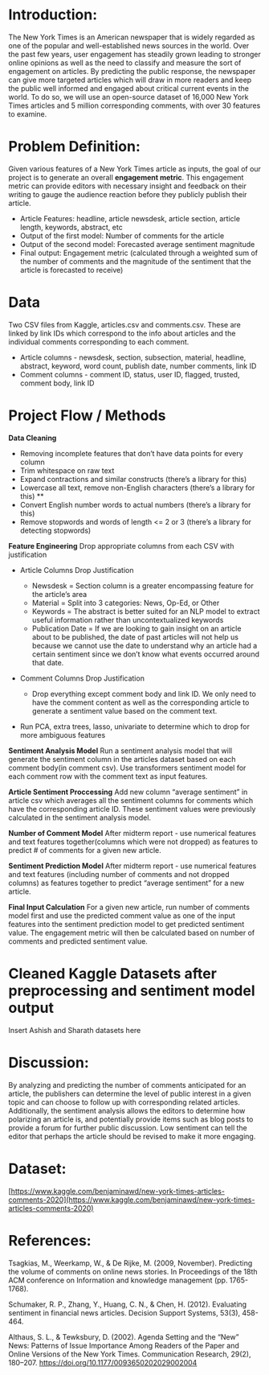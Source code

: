 # Introduction:

The New York Times is an American newspaper that is widely regarded as one of the popular and well-established news sources in the world. Over the past few years, user engagement has steadily grown leading to stronger online opinions as well as the need to classify and measure the sort of engagement on articles. By predicting the public response, the newspaper can give more targeted articles which will draw in more readers and keep the public well informed and engaged about critical current events in the world. To do so, we will use an open-source dataset of 16,000 New York Times articles and 5 million corresponding comments, with over 30 features to examine. 

# Problem Definition:

Given various features of a New York Times article as inputs, the goal of our project is to generate an overall **engagement metric**. This engagement metric can provide editors with necessary insight and feedback on their writing to gauge the audience reaction before they publicly publish their article.

* Article Features: headline, article newsdesk, article section, article length, keywords, abstract, etc
* Output of the first model: Number of comments for the article 
* Output of the second model: Forecasted average sentiment magnitude
* Final output: Engagement metric (calculated through a weighted sum of the number of comments and the magnitude of the sentiment that the article is forecasted to receive)

# Data
Two CSV files from Kaggle, articles.csv and comments.csv. These are linked by link IDs which correspond to the info about articles and the individual comments corresponding to each comment. 
* Article columns - newsdesk, section, subsection, material, headline, abstract, keyword, word count, publish date, number comments, link ID
* Comment columns - comment ID, status, user ID, flagged, trusted, comment body, link ID

# Project Flow / Methods
**Data Cleaning**
* Removing incomplete features that don’t have data points for every column
* Trim whitespace on raw text
* Expand contractions and similar constructs (there’s a library for this)
* Lowercase all text, remove non-English characters  (there’s a library for this) **
* Convert English number words to actual numbers (there’s a library for this)
* Remove stopwords and words of length <= 2 or 3  (there’s a library for detecting stopwords)

**Feature Engineering**
Drop appropriate columns from each CSV with justification
* Article Columns Drop Justification
  * Newsdesk = Section column is a greater encompassing feature for the article’s area
  * Material = Split into 3 categories: News, Op-Ed, or Other
  * Keywords = The abstract is better suited for an NLP model to extract useful information rather than uncontextualized keywords
  * Publication Date = If we are looking to gain insight on an article about to be published, the date of past articles will not help us because we cannot use the date to understand why an article had a certain sentiment since we don’t know what events occurred around that date.
* Comment Columns Drop Justification
  * Drop everything except comment body and link ID. We only need to have the comment content as well as the corresponding article to generate a sentiment value based on the comment text. 
  
* Run PCA, extra trees, lasso, univariate to determine which to drop for more ambiguous features  

**Sentiment Analysis Model**
Run a sentiment analysis model that will generate the sentiment column in the articles dataset based on each comment body(in comment csv). Use transformers sentiment model for each comment row with the comment text as input features. 

**Article Sentiment Proccessing**
Add new column “average sentiment” in article csv which averages all the sentiment columns for comments which have the corresponding article ID. These sentiment values were previously calculated in the sentiment analysis model. 

**Number of Comment Model**
After midterm report - use numerical features and text features together(columns which were not dropped) as features to predict # of comments for a given new article. 

**Sentiment Prediction Model**
After midterm report - use numerical features and text features (including number of comments and not dropped columns) as features together to predict “average sentiment” for a new article. 

**Final Input Calculation**
For a given new article, run number of comments model first and use the predicted comment value as one of the input features into the sentiment prediction model to get predicted sentiment value. The engagement metric will then be calculated based on number of comments and predicted sentiment value.

# Cleaned Kaggle Datasets after preprocessing and sentiment model output
Insert Ashish and Sharath datasets here



# Discussion:

By analyzing and predicting the number of comments anticipated for an article, the publishers can determine the level of public interest in a given topic and can choose to follow up with corresponding related articles. Additionally, the sentiment analysis allows  the editors to determine how polarizing an article is, and potentially provide items such as blog posts to provide a forum for further public discussion. Low sentiment can tell the editor that perhaps the article should be revised to make it more engaging.

# Dataset:

[https://www.kaggle.com/benjaminawd/new-york-times-articles-comments-2020](https://www.kaggle.com/benjaminawd/new-york-times-articles-comments-2020)

# References:

Tsagkias, M., Weerkamp, W., & De Rijke, M. (2009, November). Predicting the volume of comments on online news stories. In Proceedings of the 18th ACM conference on Information and knowledge management (pp. 1765-1768).

Schumaker, R. P., Zhang, Y., Huang, C. N., & Chen, H. (2012). Evaluating sentiment in financial news articles. Decision Support Systems, 53(3), 458-464.

Althaus, S. L., & Tewksbury, D. (2002). Agenda Setting and the “New” News: Patterns of Issue Importance Among Readers of the Paper and Online Versions of the New York Times. Communication Research, 29(2), 180–207. https://doi.org/10.1177/0093650202029002004
